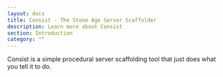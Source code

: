 ```yaml
---
layout: docs
title: Consist - The Stone Age Server Scaffolder
description: Learn more about Consist
section: Introduction
category: ""
---
```


Consist is a simple procedural server scaffolding tool that just does what you tell it to do.
